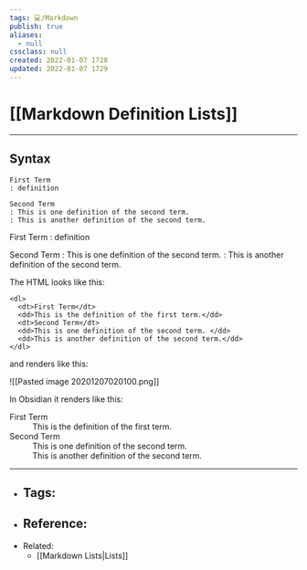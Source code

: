 ```yaml
---
tags: 💻️/Markdown
publish: true
aliases:
  - null
cssclass: null
created: 2022-01-07 1728
updated: 2022-01-07 1729
---
```


# [[Markdown Definition Lists]]

---

## Syntax

```
First Term
: definition

Second Term
: This is one definition of the second term.
: This is another definition of the second term.
```

First Term
: definition

Second Term
: This is one definition of the second term.
: This is another definition of the second term.

The HTML looks like this:

```
<dl>
  <dt>First Term</dt>
  <dd>This is the definition of the first term.</dd>
  <dt>Second Term</dt>
  <dd>This is one definition of the second term. </dd>
  <dd>This is another definition of the second term.</dd>
</dl>
```

and renders like this:

![[Pasted image 20201207020100.png]]

In Obsidian it renders like this:

<dl>
  <dt>First Term</dt>
  <dd>This is the definition of the first term.</dd>
  <dt>Second Term</dt>
  <dd>This is one definition of the second term. </dd>
  <dd>This is another definition of the second term.</dd>
</dl>

---

- Tags: 
	- 
- Reference:
	- 
- Related:
	- [[Markdown Lists|Lists]]
